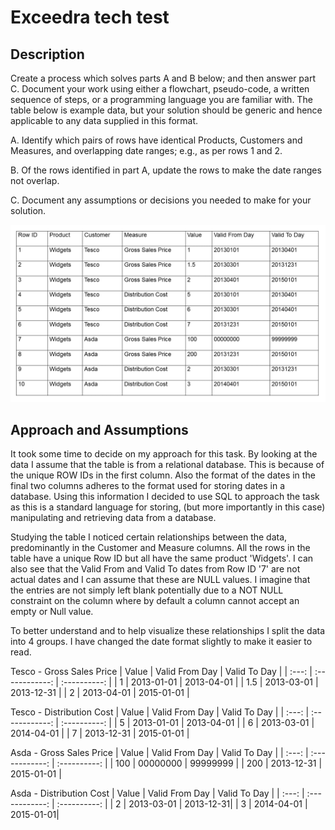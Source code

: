 # Exceedra tech test

## Description

Create a process which solves parts A and B below; and then answer part C. Document your work using either a flowchart, pseudo-code, a written sequence of steps, or a programming language you are familiar with. The table below is example data, but your solution should be generic and hence applicable to any data supplied in this format.

  A.	Identify which pairs of rows have identical Products, Customers and Measures, and overlapping date ranges; e.g., as per rows 1 and 2.

  B.	Of the rows identified in part A, update the rows to make the date ranges not overlap.

  C.	Document any assumptions or decisions you needed to make for your solution.

  ![table](./Images/Presentation2.png)
  
## Approach and Assumptions

It took some time to decide on my approach for this task. By looking at the data I assume that the table is from a relational database. This is because of the unique ROW IDs in the first column. Also the format of the dates in the final two columns adheres to the format used for storing dates in a database.
Using this information I decided to use SQL to approach the task as this is a standard language for storing, (but more importantly in this case) manipulating and retrieving data from a database.

Studying the table I noticed certain relationships between the data, predominantly in the Customer and Measure columns. All the rows in the table have a unique Row ID but all have the same product 'Widgets'. I can also see that the Valid From and Valid To dates from Row ID '7' are not actual dates and I can assume that these are NULL values. I imagine that the entries are not simply left blank potentially due to a NOT NULL constraint on the column where by default a column cannot accept an empty or Null value.

To better understand and to help visualize these relationships I split the data into 4 groups. I have changed the date format slightly to make it easier to read.


Tesco - Gross Sales Price
| Value | Valid From Day | Valid To Day |
| :---: | :------------: | :----------: |
| 1     | 2013-01-01     | 2013-04-01   |
| 1.5   | 2013-03-01     | 2013-12-31   |
| 2     | 2013-04-01     | 2015-01-01   |

Tesco - Distribution Cost
| Value | Valid From Day | Valid To Day |
| :---: | :------------: | :----------: |
| 5 | 2013-01-01 | 2013-04-01 |
| 6 | 2013-03-01 | 2014-04-01 |
| 7 | 2013-12-31 | 2015-01-01 |

Asda - Gross Sales Price
| Value | Valid From Day | Valid To Day |
| :---: | :------------: | :----------: |
| 100 | 00000000 | 99999999 |
| 200 | 2013-12-31 | 2015-01-01 |

Asda - Distribution Cost
| Value | Valid From Day | Valid To Day |
| :---: | :------------: | :----------: |
| 2 | 2013-03-01 | 2013-12-31|
| 3 | 2014-04-01 | 2015-01-01|
